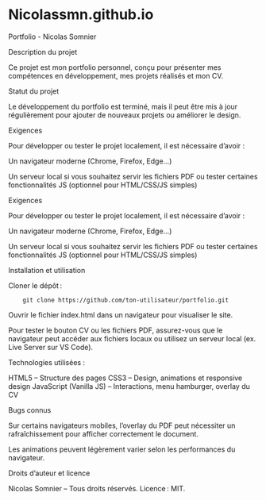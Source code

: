 # Nicolassmn.github.io

Portfolio - Nicolas Somnier

Description du projet

Ce projet est mon portfolio personnel, conçu pour présenter mes compétences en développement, mes projets réalisés et mon CV.

Statut du projet

Le développement du portfolio est terminé, mais il peut être mis à jour régulièrement pour ajouter de nouveaux projets ou améliorer le design.

Exigences

Pour développer ou tester le projet localement, il est nécessaire d’avoir :

Un navigateur moderne (Chrome, Firefox, Edge…)

Un serveur local si vous souhaitez servir les fichiers PDF ou tester certaines fonctionnalités JS (optionnel pour HTML/CSS/JS simples)

Exigences

Pour développer ou tester le projet localement, il est nécessaire d’avoir :

Un navigateur moderne (Chrome, Firefox, Edge…)

Un serveur local si vous souhaitez servir les fichiers PDF ou tester certaines fonctionnalités JS (optionnel pour HTML/CSS/JS simples)

Installation et utilisation

Cloner le dépôt :

        git clone https://github.com/ton-utilisateur/portfolio.git


Ouvrir le fichier index.html dans un navigateur pour visualiser le site.

Pour tester le bouton CV ou les fichiers PDF, assurez-vous que le navigateur peut accéder aux fichiers locaux ou utilisez un serveur local (ex. Live Server sur VS Code).

Technologies utilisées :

HTML5 – Structure des pages
CSS3 – Design, animations et responsive design
JavaScript (Vanilla JS) – Interactions, menu hamburger, overlay du CV

Bugs connus

Sur certains navigateurs mobiles, l’overlay du PDF peut nécessiter un rafraîchissement pour afficher correctement le document.

Les animations peuvent légèrement varier selon les performances du navigateur.


Droits d’auteur et licence

Nicolas Somnier – Tous droits réservés.
Licence : MIT.
